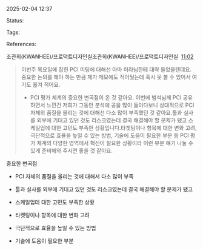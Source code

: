2025-02-04 12:37

Status:

Tags:

References:


  
조관희(KWANHEE)/프로덕트디자인실조관희(KWANHEE)/프로덕트디자인실  [11:02](https://woowahan.slack.com/archives/C05E7NC1GBE/p1738634558547989)  

> 이번주 목요일에 잡힌 PCI 미팅에 대해선 아마 미라님한테 대략 들었을텐데요.  
> 중요한 논의를 해야 하는 만큼 제가 메모에도 적어뒀는데 혹시 못 볼 수 있어서 여기도 옮겨 적어요.  
> - PCI 평가 체계의 중요한 변곡점이 온 것 같아요. 이번에 범석님께 PCI 공유하면서 느낀건 저희가 그동안 분석에 공을 많이 들이다보니 상대적으로 PCI 자체의 품질을 올리는 것에 대해선 다소 많이 부족했던 것 같아요.툴과 실사를 외부에 기대고 있던 것도 리스크였는데 결국 해결해야 할 문제가 됐고 스케일업에 대한 고민도 부족한 상황입니다.타겟팅이나 항목에 대한 변화 고려, 극단적으로 효율을 높일 수 있는 방법, 기술에 도움이 필요한 부분 등 PCI 평가 체계의 다양한 영역에서 혁신이 필요한 상황이라 이런 부분 얘기 나눌 수 있게 준비해와 주시면 좋을 것 같아요.


중요한 변곡점

- PCI 자체의 품질을 올리는 것에 대해서 다소 많이 부족

- 툴과 실사를 외부에 기대고 있던 것도 리스크였는데 결국 해결해야 할 문제가 됐고

- 스케일업데 대한 고민도 부족한 상황

- 타켓팅이나 항목에 대한 변화 고려

- 극단적으로 효율을 높일 수 있는 방법

- 기술에 도움이 필요한 부분 

